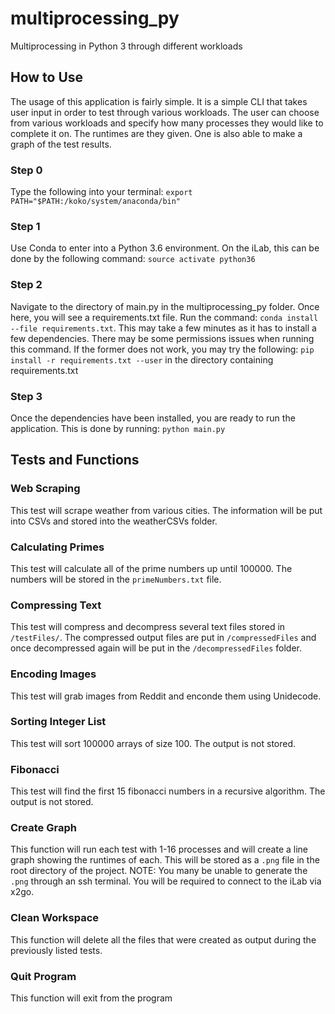 # multiprocessing_py
Multiprocessing in Python 3 through different workloads

## How to Use
The usage of this application is fairly simple. It is a simple CLI that takes user input in order to test through various workloads. The user can choose from various workloads and specify how many processes they would like to complete it on. The runtimes are they given. One is also able to make a graph of the test results. 

### Step 0
Type the following into your terminal: `export PATH="$PATH:/koko/system/anaconda/bin"`
### Step 1
Use Conda to enter into a Python 3.6 environment. On the iLab, this can be done by the following command: 
`source activate python36`

### Step 2
Navigate to the directory of main.py in the multiprocessing_py folder. Once here, you will see a requirements.txt file.
Run the command: `conda install --file requirements.txt`. This may take a few minutes as it has to install a few dependencies. 
There may be some permissions issues when running this command. If the former does not work, you may try the following:
`pip install -r requirements.txt --user` in the directory containing requirements.txt

### Step 3
Once the dependencies have been installed, you are ready to run the application. This is done by running: `python main.py`

## Tests and Functions
### Web Scraping
This test will scrape weather from various cities. The information will be put into CSVs and stored into the weatherCSVs folder. 

### Calculating Primes
This test will calculate all of the prime numbers up until 100000. The numbers will be stored in the `primeNumbers.txt` file.

### Compressing Text
This test will compress and decompress several text files stored in `/testFiles/`. The compressed output files are put in `/compressedFiles` and once decompressed again will be put in the `/decompressedFiles` folder.

### Encoding Images
This test will grab images from Reddit and enconde them using Unidecode.

### Sorting Integer List
This test will sort 100000 arrays of size 100. The output is not stored.

### Fibonacci
This test will find the first 15 fibonacci numbers in a recursive algorithm. The output is not stored. 

### Create Graph
This function will run each test with 1-16 processes and will create a line graph showing the runtimes of each. This will be stored as a `.png` file in the root directory of the project.
NOTE: You many be unable to generate the `.png` through an ssh terminal. You will be required to connect to the iLab via x2go.
### Clean Workspace
This function will delete all the files that were created as output during the previously listed tests.

### Quit Program
This function will exit from the program
